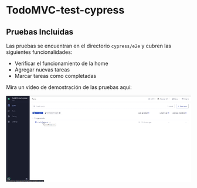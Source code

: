 # TodoMVC-test-cypress

## Pruebas Incluidas

Las pruebas se encuentran en el directorio `cypress/e2e` y cubren las siguientes funcionalidades:

- Verificar el funcionamiento de la home
- Agregar nuevas tareas
- Marcar tareas como completadas

Mira un video de demostración de las pruebas aquí: 

![Gif de la prueba](Grabación-1.gif)
